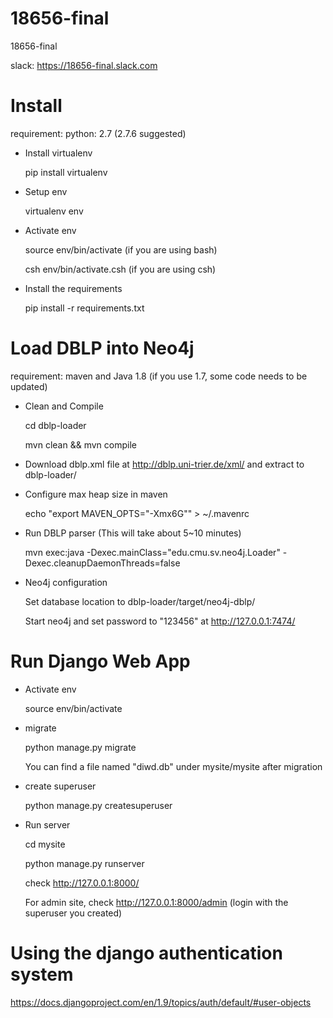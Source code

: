 # 18656-final
18656-final


slack: https://18656-final.slack.com

# Install

requirement:
  python: 2.7 (2.7.6 suggested)

- Install virtualenv

  pip install virtualenv

- Setup env

  virtualenv env

- Activate env

  source env/bin/activate (if you are using bash)

  csh env/bin/activate.csh (if you are using csh)

- Install the requirements

  pip install -r requirements.txt

# Load DBLP into Neo4j

requirement:
  maven and Java 1.8 (if you use 1.7, some code needs to be updated)

- Clean and Compile

  cd dblp-loader

  mvn clean && mvn compile

- Download dblp.xml file at http://dblp.uni-trier.de/xml/ and extract to dblp-loader/

- Configure max heap size in maven

  echo "export MAVEN_OPTS=\"-Xmx6G\"" > ~/.mavenrc

- Run DBLP parser (This will take about 5~10 minutes)
  
  mvn exec:java -Dexec.mainClass="edu.cmu.sv.neo4j.Loader" -Dexec.cleanupDaemonThreads=false

- Neo4j configuration

  Set database location to dblp-loader/target/neo4j-dblp/

  Start neo4j and set password to "123456" at http://127.0.0.1:7474/

# Run Django Web App

- Activate env

  source env/bin/activate


- migrate
  
  python manage.py migrate

  You can find a file named "diwd.db" under mysite/mysite after migration

- create superuser

  python manage.py createsuperuser

- Run server

  cd mysite

  python manage.py runserver

  check http://127.0.0.1:8000/

  For admin site, check http://127.0.0.1:8000/admin  (login with the superuser you created)


# Using the django authentication system

  https://docs.djangoproject.com/en/1.9/topics/auth/default/#user-objects
